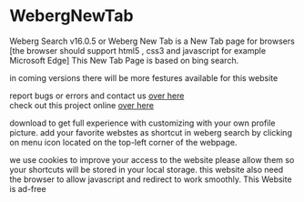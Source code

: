 # WebergNewTab
Weberg Search v16.0.5 or Weberg New Tab is a New Tab page for browsers [the browser should support html5 , css3 and javascript for example Microsoft Edge]
This New Tab Page is based on bing search.

in coming versions there will be more festures available for this website

report bugs or errors and contact us <a href='https://github.com/webergstudios/NewTab/issues'>over here</a><br>
check out this project online <a href='https://webergstudios.github.io/newtab'>over here</a>

download to get full experience with customizing with your own profile picture.
add your favorite webstes as shortcut in weberg search by clicking on menu icon located on the top-left corner of the webpage.

we use cookies to improve your access to the website please allow them so your shortcuts will be stored in your local storage.
this website also need the browser to allow javascript and redirect to work smoothly.
This Website is ad-free 
